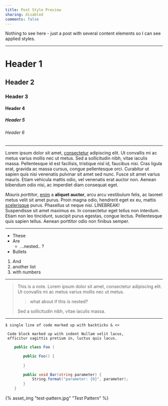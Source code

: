 ```yaml
---
title: Post Style Preview
sharing: disabled
comments: false
---
```


Nothing to see here - just a post with several content elements so I can see applied styles.
<!-- More --> 

---

# Header 1
## Header 2
### Header 3
#### Header 4
##### Header 5
###### Header 6

---

Lorem ipsum dolor sit amet, [consectetur]() adipiscing elit. Ut convallis mi ac metus varius mollis nec ut metus. Sed a sollicitudin nibh, vitae iaculis massa. Pellentesque id est facilisis, tristique nisl id, faucibus nisi. Cras ligula erat, gravida ac massa cursus, congue pellentesque orci. Curabitur ut sapien quis nisi venenatis pulvinar sit amet sed nunc. Fusce sit amet varius mauris. Etiam vehicula mattis odio, vel venenatis erat auctor non. Aenean bibendum odio nisi, ac imperdiet diam consequat eget.

*Mauris porttitor*, [enim]() a **aliquet auctor**, arcu arcu vestibulum felis, ac laoreet metus velit sit amet purus. Proin magna odio, hendrerit eget ex eu, mattis [scelerisque]() purus. Phasellus ut neque nisi. LINEBREAK!  
Suspendisse sit amet maximus ex. In consectetur eget tellus non interdum. Etiam non leo tincidunt, suscipit purus egestas, congue lectus. Pellentesque quis sapien tellus. Aenean porttitor odio non finibus semper.

---

- These
- Are
    - ...nested.. ?
- Bullets

1. And
1. another list
1. with numbers

---

> This is a note. Lorem ipsum dolor sit amet, consectetur adipiscing elit. Ut convallis mi ac metus varius mollis nec ut metus.      
>
>    > what about if this is nested? 
>
> Sed a sollicitudin nibh, vitae iaculis massa.

---

`$ single line of code marked up with backticks & <>  `

     Code block marked up with indent Nullam velit lacus,
     efficitur sagittis pretium in, luctus quis lacus.

``` csharp
    public class Foo ( 

        public Foo() { 
            
        }

        public void Bar(string parameter) { 
            String.format("parameter: {0}", parameter);
        } 
    }
```
<div style="width:400px;"> 
{% asset_img "test-pattern.jpg" "Test Pattern" %}
<div>